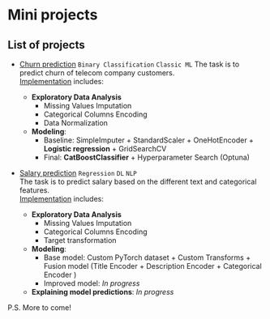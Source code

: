 # Mini projects

## List of projects

* [Churn prediction](https://nbviewer.org/github/Extremesarova/mini_projects/blob/main/churn/churn_prediction_front.ipynb) `Binary Classification` `Classic ML`
The task is to predict churn of telecom company customers.  
[Implementation](https://github.com/Extremesarova/mini_projects/tree/main/churn) includes:
  * **Exploratory Data Analysis**
    * Missing Values Imputation
    * Categorical Columns Encoding
    * Data Normalization
  * **Modeling**:
    * Baseline: SimpleImputer + StandardScaler + OneHotEncoder + **Logistic regression** + GridSearchCV
    * Final: **CatBoostClassifier** + Hyperparameter Search (Optuna)

* [Salary prediction](https://nbviewer.org/github/Extremesarova/mini_projects/blob/main/salary_prediction/salary_prediction.ipynb) `Regression` `DL` `NLP`  
The task is to predict salary based on the different text and categorical features.  
[Implementation](https://github.com/Extremesarova/mini_projects/tree/main/salary_prediction) includes:
  * **Exploratory Data Analysis**
    * Missing Values Imputation
    * Categorical Columns Encoding
    * Target transformation
  * **Modeling**:
    * Base model: Custom PyTorch dataset + Custom Transforms + Fusion model (Title Encoder + Description Encoder + Categorical Encoder )
    * Improved model: *In progress*
  * **Explaining model predictions**: *In progress*

P.S. More to come!
